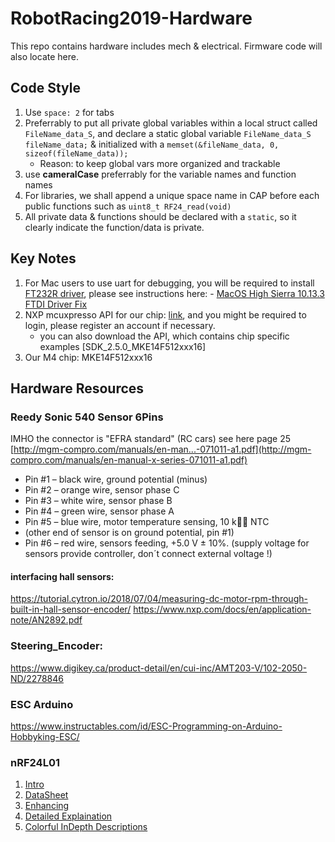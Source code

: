 # RobotRacing2019-Hardware
This repo contains hardware includes mech &amp; electrical. Firmware code will also locate here.

## Code Style
1. Use `space: 2` for tabs
2. Preferrably to put all private global variables within a local struct called `FileName_data_S`, and declare a static global variable `FileName_data_S fileName_data;` & initialized with a `memset(&fileName_data, 0, sizeof(fileName_data));` 
    - Reason: to keep global vars more organized and trackable
3. use **cameralCase** preferrably for the variable names and function names
4. For libraries, we shall append a unique space name in CAP before each public functions such as `uint8_t RF24_read(void)`
5. All private data & functions should be declared with a `static`, so it clearly indicate the function/data is private.

## Key Notes
1. For Mac users to use uart for debugging, you will be required to install [FT232R driver](https://www.ftdichip.com/Drivers/VCP.htm), please see instructions here: - [MacOS High Sierra 10.13.3 FTDI Driver Fix](https://superuser.com/questions/1135730/how-to-release-reset-serial-port-ftdi-devices-mac-osx)
2. NXP mcuxpresso API for our chip: [link](https://mcuxpresso.nxp.com/api_doc/dev/1008/group__lpspi__driver.html#ae03069cfdcf680ee5fd81e077b81bc18), and you might be required to login, please register an account if necessary.
    - you can also download the API, which contains chip specific examples \[SDK_2.5.0_MKE14F512xxx16\]
3. Our M4 chip: MKE14F512xxx16
  
## Hardware Resources
### Reedy Sonic 540 Sensor 6Pins

IMHO the connector is "EFRA standard" (RC cars)
see here page 25
[http://mgm-compro.com/manuals/en-man...-071011-a1.pdf](http://mgm-compro.com/manuals/en-manual-x-series-071011-a1.pdf)
 - Pin #1 – black wire, ground potential (minus)
 - Pin #2 – orange wire, sensor phase C
 - Pin #3 – white wire, sensor phase B
 - Pin #4 – green wire, sensor phase A
 - Pin #5 – blue wire, motor temperature sensing, 10 k NTC
 - (other end of sensor is on ground potential, pin #1)
 - Pin #6 – red wire, sensors feeding, +5.0 V ± 10%.
(supply voltage for sensors provide controller, don´t connect external voltage !)

#### interfacing hall sensors:
https://tutorial.cytron.io/2018/07/04/measuring-dc-motor-rpm-through-built-in-hall-sensor-encoder/
https://www.nxp.com/docs/en/application-note/AN2892.pdf

### Steering_Encoder:
https://www.digikey.ca/product-detail/en/cui-inc/AMT203-V/102-2050-ND/2278846

### ESC Arduino
https://www.instructables.com/id/ESC-Programming-on-Arduino-Hobbyking-ESC/ 

### nRF24L01
1. [Intro](https://components101.com/wireless/nrf24l01-pinout-features-datasheet)
2. [DataSheet](https://components101.com/sites/default/files/component_datasheet/nRF24L01%20Datasheet.pdf)
3. [Enhancing](https://www.instructables.com/id/Enhanced-NRF24L01/)
4. [Detailed Explaination](http://www.diyembedded.com/tutorials/nrf24l01_0/nrf24l01_tutorial_0.pdf)
5. [Colorful InDepth Descriptions](https://lastminuteengineers.com/nrf24l01-arduino-wireless-communication/)



